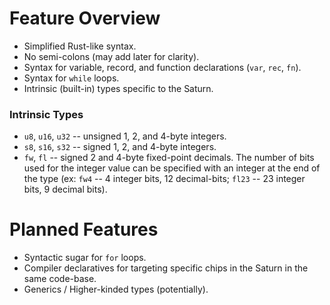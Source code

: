 # Feature Overview

- Simplified Rust-like syntax.
- No semi-colons (may add later for clarity).
- Syntax for variable, record, and function declarations (`var`, `rec`, `fn`).
- Syntax for `while` loops.
- Intrinsic (built-in) types specific to the Saturn.

### Intrinsic Types

- `u8`, `u16`, `u32` -- unsigned 1, 2, and 4-byte integers.
- `s8`, `s16`, `s32` -- signed 1, 2, and 4-byte integers.
- `fw`, `fl` -- signed 2 and 4-byte fixed-point decimals. The number of bits used for the integer value can be specified with an integer at the end of the type (ex: `fw4` -- 4 integer bits, 12 decimal-bits; `fl23` -- 23 integer bits, 9 decimal bits).

# Planned Features
- Syntactic sugar for `for` loops.
- Compiler declaratives for targeting specific chips in the Saturn in the same code-base.
- Generics / Higher-kinded types (potentially).

